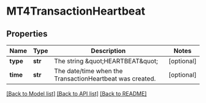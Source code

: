 # MT4TransactionHeartbeat

## Properties
Name | Type | Description | Notes
------------ | ------------- | ------------- | -------------
**type** | **str** | The string \&quot;HEARTBEAT\&quot; | [optional] 
**time** | **str** | The date/time when the TransactionHeartbeat was created. | [optional] 

[[Back to Model list]](../README.md#documentation-for-models) [[Back to API list]](../README.md#documentation-for-api-endpoints) [[Back to README]](../README.md)


